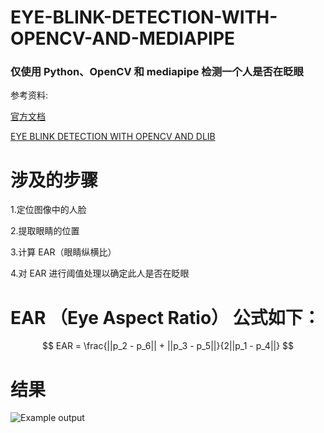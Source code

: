 # EYE-BLINK-DETECTION-WITH-OPENCV-AND-MEDIAPIPE

### 仅使用 Python、OpenCV 和 mediapipe 检测一个人是否在眨眼

参考资料:

[官方文档](https://chuoling.github.io/mediapipe/solutions/face_mesh.html)

[EYE BLINK DETECTION WITH OPENCV AND DLIB](https://github.com/Practical-CV/EYE-BLINK-DETECTION-WITH-OPENCV-AND-DLIB/tree/master)

# 涉及的步骤
1.定位图像中的人脸

2.提取眼睛的位置

3.计算 EAR（眼睛纵横比）

4.对 EAR 进行阈值处理以确定此人是否在眨眼

# EAR （Eye Aspect Ratio） 公式如下：
$$
EAR = \frac{||p_2 - p_6|| + ||p_3 - p_5||}{2||p_1 - p_4||}
$$

# 结果

![Example output](https://github.com/li12345678990/EYE-BLINK-DETECTION-WITH-OPENCV-AND-MEDIAPIPE/blob/main/result.gif)
